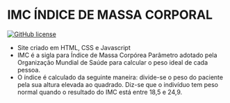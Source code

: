 # IMC  ÍNDICE DE MASSA CORPORAL
[![GitHub license](https://img.shields.io/github/license/lucasdias87/Site-IMC-?style=for-the-badge)](https://github.com/lucasdias87/Site-IMC-/blob/main/LICENSE)


- Site criado em HTML, CSS e Javascript
- IMC é a sigla para Índice de Massa Corpórea
Parâmetro adotado pela Organização Mundial de Saúde para calcular o peso ideal de cada pessoa.
- O índice é calculado da seguinte maneira: divide-se o peso do paciente pela sua altura elevada ao quadrado.
Diz-se que o indivíduo tem peso normal quando o resultado do IMC está entre 18,5 e 24,9.

